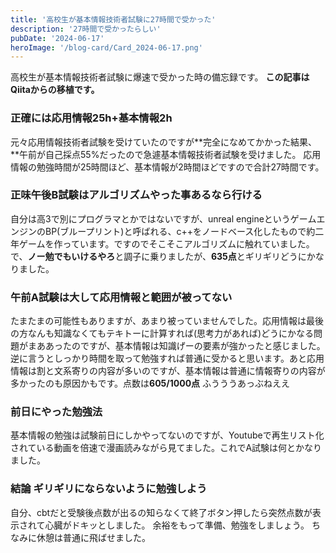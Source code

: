 ```yaml
---
title: '高校生が基本情報技術者試験に27時間で受かった'
description: '27時間で受かったらしい'
pubDate: '2024-06-17'
heroImage: '/blog-card/Card_2024-06-17.png'
---
```


高校生が基本情報技術者試験に爆速で受かった時の備忘録です。
**この記事はQiitaからの移植です。** 

### 正確には応用情報25h+基本情報2h

元々応用情報技術者試験を受けていたのですが**完全になめてかかった結果、**午前が自己採点55%だったので急遽基本情報技術者試験を受けました。
応用情報の勉強時間が25時間ほど、基本情報が2時間ほどですので合計27時間です。

### 正味午後B試験はアルゴリズムやった事あるなら行ける

自分は高3で別にプログラマとかではないですが、unreal engineというゲームエンジンのBP(ブループリント)と呼ばれる、c++をノードベース化したもので約二年ゲームを作っています。ですのでそこそこアルゴリズムに触れていました。
で、**ノー勉でもいけるやろ**と調子に乗りましたが、**635点**とギリギリどうにかなりました。

### 午前A試験は大して応用情報と範囲が被ってない

たまたまの可能性もありますが、あまり被っていませんでした。応用情報は最後の方なんも知識なくてもテキトーに計算すれば(思考力があれば)どうにかなる問題がまああったのですが、基本情報は知識げーの要素が強かったと感じました。
逆に言うとしっかり時間を取って勉強すれば普通に受かると思います。あと応用情報は割と文系寄りの内容が多いのですが、基本情報は普通に情報寄りの内容が多かったのも原因かもです。点数は**605/1000点** ふうううあっぶねええ

### 前日にやった勉強法

基本情報の勉強は試験前日にしかやってないのですが、Youtubeで再生リスト化されている動画を倍速で漫画読みながら見てました。これでA試験は何とかなりました。

### 結論 ギリギリにならないように勉強しよう

自分、cbtだと受験後点数が出るの知らなくて終了ボタン押したら突然点数が表示されて心臓がドキッとしました。
余裕をもって準備、勉強をしましょう。 ちなみに休憩は普通に飛ばせました。

